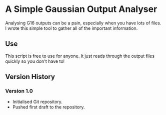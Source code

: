 # A Simple Gaussian Output Analyser

Analysing G16 outputs can be a pain, especially when you have lots of files. I wrote this simple tool to gather all of the important information.



## Use
This script is free to use for anyone. It just reads through the output files quickly so you don't have to!


## Version History
### Version 1.0
* Initialised Git repository.
* Pushed first draft to the repository.